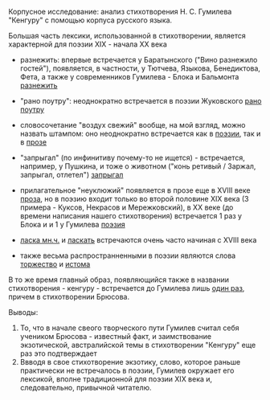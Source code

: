 Корпусное исследование: анализ стихотворения Н. С. Гумилева "Кенгуру" с помощью корпуса русского языка. 

Большая часть лексики, использованной в стихотворении, является характерной для поэзии XIX - начала XX века

- разнежить: впервые встречается у Баратынского ("Вино разнежило гостей"), появляется, в частности, у Тютчева, Языкова, Бенедиктова, Фета, а также у современников Гумилева - Блока и Бальмонта [разнежить](http://search1.ruscorpora.ru/search.xml?sort=gr_created&out=normal&dpp=10&spd=10&seed=26351&env=alpha&mycorp=&mysent=&mysize=&mysentsize=&mydocsize=&text=lexgramm&mode=poetic&ext=10&nodia=1&parent1=0&level1=0&lex1=%F0%E0%E7%ED%E5%E6%E8%F2%FC&gramm1=&flags1=&sem1=&parent2=0&level2=0&min2=1&max2=1&lex2=&gramm2=&flags2=&sem2=&p=0 "Я ссылка")
- "рано поутру": неоднократно встречается в поэзии Жуковского [рано поутру](http://search1.ruscorpora.ru/search.xml?sort=gr_created&out=normal&dpp=10&spd=10&seed=3885&env=alpha&mycorp=&mysent=&mysize=&mysentsize=&mydocsize=&text=lexform&mode=poetic&ext=10&nodia=1&req=%F0%E0%ED%EE+%EF%EE%F3%F2%F0%F3 "Я ссылка")
- словосочетание "воздух свежий" вообще, на мой взгляд, можно назвать штампом: оно неоднократно встречается как в [поэзии](http://search1.ruscorpora.ru/search.xml?sort=gr_created&out=normal&dpp=10&spd=10&seed=17094&env=alpha&mycorp=&mysent=&mysize=&mysentsize=&mydocsize=&text=lexgramm&mode=poetic&ext=10&nodia=1&parent1=0&level1=0&lex1=%E2%EE%E7%E4%F3%F5&gramm1=&flags1=&sem1=&parent2=0&level2=0&min2=1&max2=1&lex2=%F1%E2%E5%E6%E8%E9&gramm2=&flags2=&sem2=&p=0 "Я ссылка"), так и в [прозе](http://search1.ruscorpora.ru/search.xml?sort=gr_created&out=normal&dpp=10&spd=10&seed=24557&env=alpha&mycorp=&mysent=&mysize=&mysentsize=&mydocsize=&text=lexgramm&mode=main&lang=ru&nodia=1&parent1=0&level1=0&lex1=%E2%EE%E7%E4%F3%F5&gramm1=&sem1=&sem-mod1=sem&sem-mod1=sem2&flags1=&m1=&parent2=0&level2=0&min2=1&max2=1&lex2=%F1%E2%E5%E6%E8%E9&gramm2=&sem2=&sem-mod2=sem&sem-mod2=sem2&flags2=&m2= "Я ссылка")
- "запрыгал" (по инфинитиву почему-то не ищется) - встречается, например, у Пушкина, и тоже о животном ("конь ретивый / Заржал, запрыгал, отлетел") [запрыгал](http://search1.ruscorpora.ru/search.xml?sort=gr_created&out=normal&dpp=10&spd=10&seed=14749&nodia=1&env=alpha&mycorp=&mysent=&mysize=&mysentsize=&mydocsize=&text=lexform&mode=poetic&ext=10&req=%E7%E0%EF%F0%FB%E3%E0%EB "Я ссылка")

- прилагательное "неуклюжий" появляется в прозе еще в XVIII веке [проза](http://search1.ruscorpora.ru/search.xml?sort=gr_created&out=normal&dpp=10&spd=10&seed=17933&env=alpha&mycorp=&mysent=&mysize=&mysentsize=&mydocsize=&text=lexgramm&mode=main&lang=ru&nodia=1&parent1=0&level1=0&lex1=%ED%E5%F3%EA%EB%FE%E6%E8%E9&gramm1=&sem1=&sem-mod1=sem&sem-mod1=sem2&flags1=&m1=&parent2=0&level2=0&min2=1&max2=1&lex2=&gramm2=&sem2=&sem-mod2=sem&sem-mod2=sem2&flags2=&m2= "Я ссылка"), но в поэзию входит только во второй половине XIX века (3 примера - Куксов, Некрасов и Мережковский), в XX веке (до времени написания нашего стихотворения) встречается 1 раз у Блока и и 1 у Гумилева [поэзия](http://search1.ruscorpora.ru/search.xml?sort=gr_created&out=normal&dpp=10&spd=10&seed=27321&env=alpha&mycorp=&mysent=&mysize=&mysentsize=&mydocsize=&text=lexgramm&mode=poetic&ext=10&nodia=1&parent1=0&level1=0&lex1=%ED%E5%F3%EA%EB%FE%E6%E8%E9&gramm1=&flags1=&sem1=&parent2=0&level2=0&min2=1&max2=1&lex2=&gramm2=pl&flags2=&sem2= "Я ссылка")
- [ласка мн.ч.](http://search1.ruscorpora.ru/search.xml?sort=gr_created&out=normal&dpp=10&spd=10&seed=12076&env=alpha&mycorp=&mysent=&mysize=&mysentsize=&mydocsize=&text=lexgramm&mode=poetic&ext=10&nodia=1&parent1=0&level1=0&lex1=%EB%E0%F1%EA%E0&gramm1=pl&flags1=&sem1=&parent2=0&level2=0&min2=1&max2=1&lex2=&gramm2=pl&flags2=&sem2=&p=0 "Я ссылка") и [ласкать](http://search1.ruscorpora.ru/search.xml?sort=gr_created&out=normal&dpp=10&spd=10&seed=10326&env=alpha&mycorp=&mysent=&mysize=&mysentsize=&mydocsize=&text=lexgramm&mode=poetic&ext=10&nodia=1&parent1=0&level1=0&lex1=%EB%E0%F1%EA%E0%F2%FC&gramm1=pl&flags1=&sem1=&parent2=0&level2=0&min2=1&max2=1&lex2=&gramm2=pl&flags2=&sem2= "Я ссылка") встречаются очень часто начиная с XVIII века
- также весьма распространненными в поэзии являются слова [торжество](http://search1.ruscorpora.ru/search.xml?sort=gr_created&out=normal&dpp=10&spd=10&seed=28821&env=alpha&mycorp=&mysent=&mysize=&mysentsize=&mydocsize=&text=lexgramm&mode=poetic&ext=10&nodia=1&parent1=0&level1=0&lex1=%F2%EE%F0%E6%E5%F1%F2%E2%EE&gramm1=pl&flags1=&sem1=&parent2=0&level2=0&min2=1&max2=1&lex2=&gramm2=pl&flags2=&sem2=&p=0 "Я ссылка") и [истома](http://search1.ruscorpora.ru/search.xml?sort=gr_created&out=normal&dpp=10&spd=10&seed=396&env=alpha&mycorp=&mysent=&mysize=&mysentsize=&mydocsize=&text=lexform&mode=poetic&ext=10&nodia=1&req=%E8%F1%F2%EE%EC%E0 "Я ссылка")

В то же время главный образ, появляющийся также в названии стихотворения - кенгуру - встречается до Гумилева лишь [один раз](http://search1.ruscorpora.ru/search.xml?sort=gr_created&out=normal&dpp=10&spd=10&seed=20823&env=alpha&mycorp=&mysent=&mysize=&mysentsize=&mydocsize=&text=lexform&mode=poetic&ext=10&nodia=1&req=%EA%E5%ED%E3%F3%F0%F3 "Я ссылка"), причем в стихотворении Брюсова. 

Выводы:
1) То, что в начале свеого творческого пути Гумилев считал себя учеником Брюсова - известный факт, и заимствование экзотической, австралийской темы в стихотворении "Кенгуру" еще раз это подтверждает
2) Ввводя в свое стихотворение экзотику, слово, которое раньше практически не встречалось в поэзии, Гумилев окружает его лексикой, вполне традиционной для поэзии XIX века и, следовательно, привычной читателю. 
